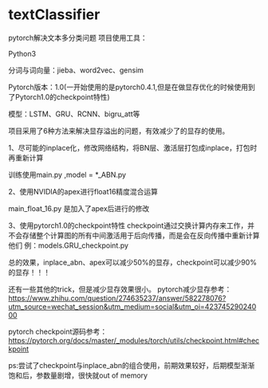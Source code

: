 # textClassifier
pytorch解决文本多分类问题
项目使用工具：

Python3

分词与词向量：jieba、word2vec、gensim

Pytorch版本：1.0(一开始使用的是pytorch0.4.1,但是在做显存优化的时候使用到了Pytorch1.0的checkpoint特性)

模型：LSTM、GRU、RCNN、bigru_att等

项目采用了6种方法来解决显存溢出的问题，有效减少了的显存的使用。

1、尽可能的inplace化，修改网络结构，将BN层、激活层打包成inplace，打包时再重新计算

训练使用main.py ,model = *_ABN.py

2、使用NVIDIA的apex进行float16精度混合运算  

main_float_16.py 是加入了apex后进行的修改

3、使用pytorch1.0的checkpoint特性
checkpoint通过交换计算内存来工作，并不会存储整个计算图的所有中间激活用于后向传播，而是会在反向传播中重新计算他们
例：models.GRU_checkpoint.py

总的效果，inplace_abn、apex可以减少50%的显存，checkpoint可以减少90%的显存！！！

还有一些其他的trick，但是减少显存效果很小。
pytorch减少显存参考：
https://www.zhihu.com/question/274635237/answer/582278076?utm_source=wechat_session&utm_medium=social&utm_oi=42374529024000

pytorch checkpoint源码参考：
https://pytorch.org/docs/master/_modules/torch/utils/checkpoint.html#checkpoint

ps:尝试了checkpoint与inplace_abn的组合使用，前期效果较好，后期模型渐渐饱和后，参数量剧增，很快就out of memory
